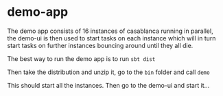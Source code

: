 # demo-app

The demo app consists of 16 instances of casablanca running in parallel, the demo-ui is then used to start tasks on each instance 
which will in turn start tasks on further instances bouncing around until they all die. 

The best way to run the demo app is to run ```sbt dist```

Then take the distribution and unzip it, go to the ```bin``` folder and call ```demo```

This should start all the instances. Then go to the demo-ui and start it... 

